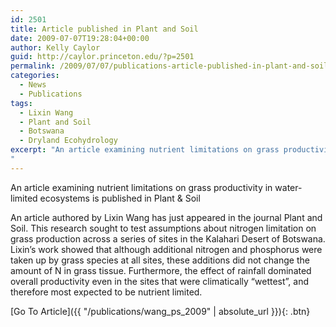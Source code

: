 ```yaml
---
id: 2501
title: Article published in Plant and Soil
date: 2009-07-07T19:28:04+00:00
author: Kelly Caylor
guid: http://caylor.princeton.edu/?p=2501
permalink: /2009/07/07/publications-article-published-in-plant-and-soil/
categories:
  - News
  - Publications
tags:
  - Lixin Wang
  - Plant and Soil
  - Botswana
  - Dryland Ecohydrology
excerpt: "An article examining nutrient limitations on grass productivity in water-limited ecosystems is published in Plant & Soil
"
---
```

An article examining nutrient limitations on grass productivity in water-limited ecosystems is published in Plant & Soil

<!--more-->

An article authored by Lixin Wang has just appeared in the journal Plant and Soil. This research sought to test assumptions about nitrogen limitation on grass production across a series of sites in the Kalahari Desert of Botswana. Lixin’s work showed that although additional nitrogen and phosphorus were taken up by grass species at all sites, these additions did not change the amount of N in grass tissue. Furthermore, the effect of rainfall dominated overall productivity even in the sites that were climatically “wettest”, and therefore most expected to be nutrient limited. 

[Go To Article]({{ "/publications/wang_ps_2009" | absolute_url }}){: .btn}
